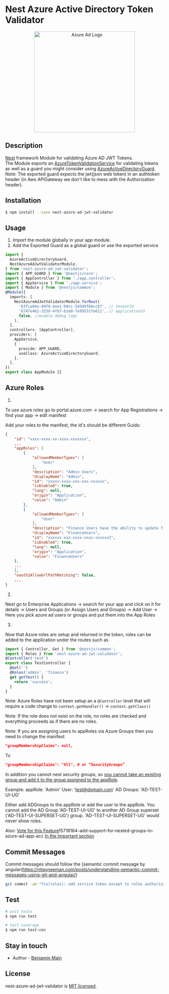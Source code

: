 # Nest Azure Active Directory Token Validator

<p align="center">
  <a href="https://docs.microsoft.com/en-us/azure/active-directory/develop/access-tokens#validating-tokens" target="blank"><img src="./azure-active-directory.svg" width="320" alt="Azure Ad Logo" /></a>
</p>

## Description

[Nest](https://github.com/nestjs/nest) framework Module for validating Azure AD JWT Tokens. <br/>
The Module exports an [AzureTokenValidationService](./src/azure-token-validation/azure-token-validation.service.ts) for validating tokens
as well as a guard you might consider using [AzureActiveDirectoryGuard](./src/guards/zure-active-directory.guard.ts). <br/>
Note: The exported guard expects the jwt(json web token) in an authtoken header (in Aws APIGateway we don't like to mess with the Authorization header).

## Installation

```bash
$ npm install --save nest-azure-ad-jwt-validator
```

## Usage

1. Import the module globally in your app module.
2. Add the Exported Guard as a global guard or use the exported service

```typescript
import {
  AzureActiveDirectoryGuard,
  NestAzureAdJwtValidatorModule,
} from 'nest-azure-ad-jwt-validator';
import { APP_GUARD } from '@nestjs/core';
import { AppController } from './app.controller';
import { AppService } from './app.service';
import { Module } from '@nestjs/common';
@Module({
  imports: [
    NestAzureAdJwtValidatorModule.forRoot(
      '63fca94a-4979-4ee1-b9cc-54569f68ccbf', // tenantId
      '6747e462-323d-4fb7-b1e0-fe99531fe611', // applicationId
      false, //enable debug logs
    ),
  ],
  controllers: [AppController],
  providers: [
    AppService,
    {
      provide: APP_GUARD,
      useClass: AzureActiveDirectoryGuard,
    },
  ],
})
export class AppModule {}
```

## Azure Roles

1.

To use azure roles go to portal.azure.com -> search for App Registrations -> find your app -> edit manifest

Add your roles to the manifest, the id's should be different Guids:

```json
{
	"id": "xxxx-xxxx-xx-xxxx-xxxxxxx",
	...
	"appRoles": [
		{
			"allowedMemberTypes": [
				"User"
			],
			"description": "Admin Users",
			"displayName": "Admin",
			"id": "xxxxx-xxxx-xxx-xxx-xxxxxx",
			"isEnabled": true,
			"lang": null,
			"origin": "Application",
			"value": "Admin"
		},
		{
			"allowedMemberTypes": [
				"User"
			],
			"description": "Finance Users have the ability to update finance data.",
			"displayName": "FinanceUsers",
			"id": "xxxxxx-xxx-xxxx-xxxx-xxxxxx2",
			"isEnabled": true,
			"lang": null,
			"origin": "Application",
			"value": "FinanceUsers"
    },
    ...
	],
	"oauth2AllowUrlPathMatching": false,
	...
}
```

2.

Next go to Enterprise Applications -> search for your app and click on it for details -> Users and Groups (or Assign Users and Groups) -> Add User -> Here you pick azure ad users or groups and put them into the App Roles

3.

Now that Azure roles are setup and returned in the token, roles can be added to the application under the routes such as

```ts
import { Controller, Get } from '@nestjs/common';
import { Roles } from 'nest-azure-ad-jwt-validator';
@Controller('test')
export class TestController {
  @Get('')
  @Roles('admin', 'finance')
  get getTest() {
    return 'success';
  }
}
```

Note: Azure Roles have not been setup an a `@Controller` level that will require a code change to `context.getHandler()` -> `context.getClass()`

Note: If the role does not exist on the role, no roles are checked and everything proceeds as if there are no roles.

Note: If you are assigning users to appRoles via Azure Groups then you need to change the manifest

```json
"groupMembershipClaims": null,
```

To

```json
"groupMembershipClaims": "All", # or “SecurityGroups”
```

In addition you cannot nest security groups, so [you cannot take an existing group and add it to the group assigned to the appRole](https://stackoverflow.com/questions/27633510/assign-nested-group-to-role-in-azure-ad-applications-users-and-groups).

Example:
appRole: 'Admin'
User: 'test@domain.com'
AD Groups: 'AD-TEST-UI-UG'

Either add ADGroups to the appRole or add the user to the appRole. You cannot add the AD Group 'AD-TEST-UI-UG' to another AD Group superset ('AD-TEST-UI-SUPERSET-UG') group. 'AD-TEST-UI-SUPERSET-UG' would never show roles.

Also:
[Vote for this Feature](https://feedback.azure.com/forums/169401-azure-active-directory/suggestions/)15718164-add-support-for-nested-groups-in-azure-ad-app-acc
[In the Important section](https://docs.microsoft.com/en-us/azure/active-directory/users-groups-roles/groups-saasapps)

## Commit Messages

Commit messages should follow the [semantic commit message by angular(https://nitayneeman.com/posts/understanding-semantic-commit-messages-using-git-and-angular/)

```bash
git commit -am "fix(roles): add service token except to roles authorization" -m "The roles authorization should not run when the service now token is used because the service token is used when the application has no auth mechanism. Add warning message if user's roles does not match expected role" -m "PR Close #13"
```

## Test

```bash
# unit tests
$ npm run test

# test coverage
$ npm run test:cov
```

## Stay in touch

- Author - [Benjamin Main](mailto:bmain@lumeris.com)

## License

nest-azure-ad-jwt-validator is [MIT licensed](LICENSE).
